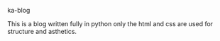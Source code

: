 ka-blog

This is a blog written fully in python only the html and css are used for structure and asthetics. 

